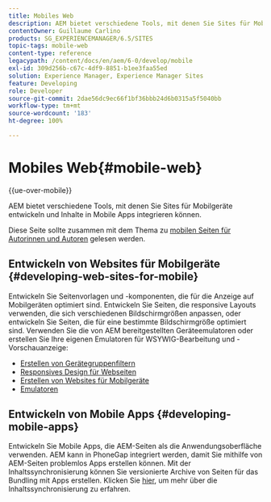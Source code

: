 ```yaml
---
title: Mobiles Web
description: AEM bietet verschiedene Tools, mit denen Sie Sites für Mobilgeräte entwickeln und Inhalte in Mobile Apps integrieren können.
contentOwner: Guillaume Carlino
products: SG_EXPERIENCEMANAGER/6.5/SITES
topic-tags: mobile-web
content-type: reference
legacypath: /content/docs/en/aem/6-0/develop/mobile
exl-id: 309d256b-c67c-4df9-8851-b1ee3faa55ed
solution: Experience Manager, Experience Manager Sites
feature: Developing
role: Developer
source-git-commit: 2dae56dc9ec66f1bf36bbb24d6b0315a5f5040bb
workflow-type: tm+mt
source-wordcount: '183'
ht-degree: 100%

---
```


# Mobiles Web{#mobile-web}

{{ue-over-mobile}}

AEM bietet verschiedene Tools, mit denen Sie Sites für Mobilgeräte entwickeln und Inhalte in Mobile Apps integrieren können.

Diese Seite sollte zusammen mit dem Thema zu [mobilen Seiten für Autorinnen und Autoren](/help/sites-authoring/mobile.md) gelesen werden.

## Entwickeln von Websites für Mobilgeräte {#developing-web-sites-for-mobile}

Entwickeln Sie Seitenvorlagen und -komponenten, die für die Anzeige auf Mobilgeräten optimiert sind. Entwickeln Sie Seiten, die responsive Layouts verwenden, die sich verschiedenen Bildschirmgrößen anpassen, oder entwickeln Sie Seiten, die für eine bestimmte Bildschirmgröße optimiert sind. Verwenden Sie die von AEM bereitgestellten Geräteemulatoren oder erstellen Sie Ihre eigenen Emulatoren für WSYWIG-Bearbeitung und -Vorschauanzeige:

* [Erstellen von Gerätegruppenfiltern](/help/sites-developing/groupfilters.md)
* [Responsives Design für Webseiten](/help/sites-developing/responsive.md)
* [Erstellen von Websites für Mobilgeräte](/help/sites-developing/mobile.md)
* [Emulatoren](/help/sites-developing/emulators.md)

## Entwickeln von Mobile Apps {#developing-mobile-apps}

Entwickeln Sie Mobile Apps, die AEM-Seiten als die Anwendungsoberfläche verwenden. AEM kann in PhoneGap integriert werden, damit Sie mithilfe von AEM-Seiten problemlos Apps erstellen können. Mit der Inhaltssynchronisierung können Sie versionierte Archive von Seiten für das Bundling mit Apps erstellen. Klicken Sie [hier](/help/mobile/phonegap-contentsync.md), um mehr über die Inhaltssynchronisierung zu erfahren.
